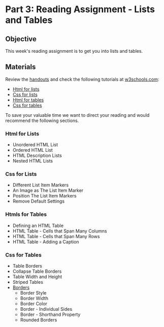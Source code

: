 # Part 3: Reading Assignment - Lists and Tables

## Objective
This week's reading assignment is to get you into lists and tables.

## Materials
Review the [handouts](https://github.com/dkleweinhtl/Webtechnologien_Abendschule/blob/main/AdvancedCssPresentation.pdf) and check the following tutorials at [w3schools.com](https://www.w3schools.com):

- [Html for lists](https://www.w3schools.com/html/html_lists.asp)
- [Css for lists](https://www.w3schools.com/css/css_list.asp)
- [Html for tables](https://www.w3schools.com/html/html_tables.asp)
- [Css for tables](https://www.w3schools.com/css/css_table.asp)

To save your valuable time we want to direct your reading and would recommend the following sections.

### Html for Lists
- Unordered HTML List
- Ordered HTML List
- HTML Description Lists
- Nested HTML Lists

### Css for Lists
- Different List Item Markers
- An Image as The List Item Marker
- Position The List Item Markers
- Remove Default Settings

### Htmls for Tables
- Defining an HTML Table
- HTML Table - Cells that Span Many Columns
- HTML Table - Cells that Span Many Rows
- HTML Table - Adding a Caption

### Css for Tables
- Table Borders
- Collapse Table Borders
- Table Width and Height
- Striped Tables
- [Borders](https://www.w3schools.com/css/css_border.asp)
   - Border Style
   - Border Width
   - Border Color
   - Border - Individual Sides
   - Border - Shorthand Property
   - Rounded Borders

